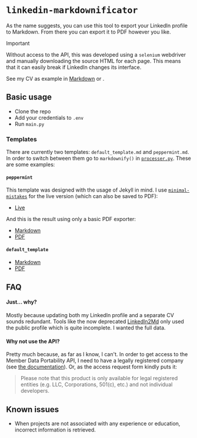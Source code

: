 # ```linkedin-markdownificator```
As the name suggests, you can use this tool to export your LinkedIn profile to Markdown. From there you can export it to PDF however you like.

>[!IMPORTANT]
> Without access to the API, this was developed using a ```selenium``` webdriver and manually downloading the source HTML for each page. This means that it can easily break if LinkedIn changes its interface.

See my CV as example in [Markdown](https://github.com/rifusaki/linkedin-markdownificator/blob/main/examples/example-default.md) or .

## Basic usage
- Clone the repo
- Add your credentials to ```.env```
- Run ```main.py```

### Templates
There are currently two templates: ```default_template.md``` and ```peppermint.md```. In order to switch between them go to ```markdownify()``` in [```processer.py```](https://github.com/rifusaki/linkedin-markdownificator/blob/main/utils/processer.py). These are some examples:

#### ```peppermint```
This template was designed with the usage of Jekyll in mind. I use [```minimal-mistakes```](https://github.com/mmistakes/minimal-mistakes) for the live version (which can also be saved to PDF):
- [Live](https://rifusaki.co/CV/)

And this is the result using only a basic PDF exporter:
- [Markdown](https://github.com/rifusaki/linkedin-markdownificator/blob/main/examples/example-peppermint.md)
- [PDF](https://github.com/rifusaki/linkedin-markdownificator/blob/main/examples/example-peppermint.pdf)

#### ```default_template```
- [Markdown](https://github.com/rifusaki/linkedin-markdownificator/blob/main/examples/example-default.md)
- [PDF](https://github.com/rifusaki/linkedin-markdownificator/blob/main/examples/example-default.pdf)

## FAQ
#### Just... why?
Mostly because updating both my LinkedIn profile and a separate CV sounds redundant. Tools like the now deprecated [LinkedIn2Md](https://github.com/fkztw/linkedin2md) only used the public profile which is quite incomplete. I wanted the full data.

#### Why not use the API?
Pretty much because, as far as I know, I can't. In order to get access to the Member Data Portability API, I need to have a legally registered company (see [the documentation](https://learn.microsoft.com/en-us/linkedin/dma/member-data-portability/member-data-portability-3rd-party/)). Or, as the access request form kindly puts it:

>  Please note that this product is only available for legal registered entities (e.g. LLC, Corporations, 501(c), etc.) and not individual developers.

## Known issues
- When projects are not associated with any experience or education, incorrect information is retrieved.
